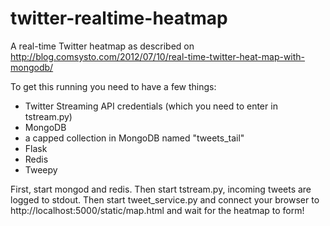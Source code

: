 twitter-realtime-heatmap
========================

A real-time Twitter heatmap as described on http://blog.comsysto.com/2012/07/10/real-time-twitter-heat-map-with-mongodb/


To get this running you need to have a few things:


* Twitter Streaming API credentials (which you need to enter in tstream.py)
* MongoDB
* a capped collection in MongoDB named "tweets_tail"
* Flask
* Redis
* Tweepy



First, start mongod and redis. Then start tstream.py, incoming tweets are logged to stdout. Then start tweet_service.py and connect your browser to http://localhost:5000/static/map.html and wait for the heatmap to form!
